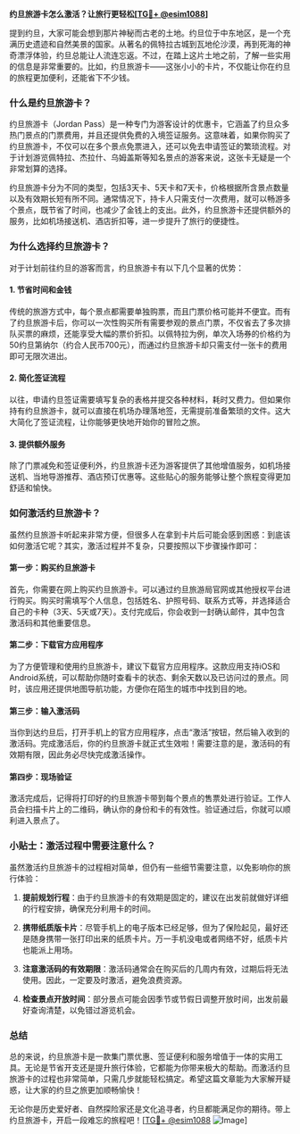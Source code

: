 **约旦旅游卡怎么激活？让旅行更轻松[[TG💪+ @esim1088](https://t.me/s/esim1088)]**

提到约旦，大家可能会想到那片神秘而古老的土地。约旦位于中东地区，是一个充满历史遗迹和自然美景的国家。从著名的佩特拉古城到瓦地伦沙漠，再到死海的神奇漂浮体验，约旦总能让人流连忘返。不过，在踏上这片土地之前，了解一些实用的信息是非常重要的。比如，约旦旅游卡——这张小小的卡片，不仅能让你在约旦的旅程更加便利，还能省下不少钱。

### **什么是约旦旅游卡？**

约旦旅游卡（Jordan Pass）是一种专门为游客设计的优惠卡，它涵盖了约旦众多热门景点的门票费用，并且还提供免费的入境签证服务。这意味着，如果你购买了约旦旅游卡，不仅可以在多个景点免票进入，还可以免去申请签证的繁琐流程。对于计划游览佩特拉、杰拉什、乌姆盖斯等知名景点的游客来说，这张卡无疑是一个非常划算的选择。

约旦旅游卡分为不同的类型，包括3天卡、5天卡和7天卡，价格根据所含景点数量以及有效期长短有所不同。通常情况下，持卡人只需支付一次费用，就可以畅游多个景点，既节省了时间，也减少了金钱上的支出。此外，约旦旅游卡还提供额外的服务，比如机场接送机、酒店折扣等，进一步提升了旅行的便捷性。

### **为什么选择约旦旅游卡？**

对于计划前往约旦的游客而言，约旦旅游卡有以下几个显著的优势：

#### **1. 节省时间和金钱**
传统的旅游方式中，每个景点都需要单独购票，而且门票价格可能并不便宜。而有了约旦旅游卡后，你可以一次性购买所有需要参观的景点门票，不仅省去了多次排队买票的麻烦，还能享受大幅的票价折扣。以佩特拉为例，单次入场券的价格约为50约旦第纳尔（约合人民币700元），而通过约旦旅游卡却只需支付一张卡的费用即可无限次进出。

#### **2. 简化签证流程**
以往，申请约旦签证需要填写复杂的表格并提交各种材料，耗时又费力。但如果你持有约旦旅游卡，就可以直接在机场办理落地签，无需提前准备繁琐的文件。这大大简化了签证流程，让你能够更快地开始你的冒险之旅。

#### **3. 提供额外服务**
除了门票减免和签证便利外，约旦旅游卡还为游客提供了其他增值服务，如机场接送机、当地导游推荐、酒店预订优惠等。这些贴心的服务能够让整个旅程变得更加舒适和愉快。

### **如何激活约旦旅游卡？**

虽然约旦旅游卡听起来非常方便，但很多人在拿到卡片后可能会感到困惑：到底该如何激活它呢？其实，激活过程并不复杂，只要按照以下步骤操作即可：

#### **第一步：购买约旦旅游卡**
首先，你需要在网上购买约旦旅游卡。可以通过约旦旅游局官网或其他授权平台进行购买。购买时需填写个人信息，包括姓名、护照号码、联系方式等，并选择适合自己的卡种（3天、5天或7天）。支付完成后，你会收到一封确认邮件，其中包含激活码和其他重要信息。

#### **第二步：下载官方应用程序**
为了方便管理和使用约旦旅游卡，建议下载官方应用程序。这款应用支持iOS和Android系统，可以帮助你随时查看卡的状态、剩余天数以及已访问过的景点。同时，该应用还提供地图导航功能，方便你在陌生的城市中找到目的地。

#### **第三步：输入激活码**
当你到达约旦后，打开手机上的官方应用程序，点击“激活”按钮，然后输入收到的激活码。完成激活后，你的约旦旅游卡就正式生效啦！需要注意的是，激活码的有效期有限，因此务必尽快完成激活操作。

#### **第四步：现场验证**
激活完成后，记得将打印好的约旦旅游卡带到每个景点的售票处进行验证。工作人员会扫描卡片上的二维码，确认你的身份和卡的有效性。验证通过后，你就可以顺利进入景点了。

### **小贴士：激活过程中需要注意什么？**

虽然激活约旦旅游卡的过程相对简单，但仍有一些细节需要注意，以免影响你的旅行体验：

1. **提前规划行程**：由于约旦旅游卡的有效期是固定的，建议在出发前就做好详细的行程安排，确保充分利用卡的时间。
   
2. **携带纸质版卡片**：尽管手机上的电子版本已经足够，但为了保险起见，最好还是随身携带一张打印出来的纸质卡片。万一手机没电或者网络不好，纸质卡片也能派上用场。

3. **注意激活码的有效期限**：激活码通常会在购买后的几周内有效，过期后将无法使用。因此，一定要及时激活，避免浪费资源。

4. **检查景点开放时间**：部分景点可能会因季节或节假日调整开放时间，出发前最好查询清楚，以免错过游览机会。

### **总结**

总的来说，约旦旅游卡是一款集门票优惠、签证便利和服务增值于一体的实用工具。无论是节省开支还是提升旅行体验，它都能为你带来极大的帮助。而激活约旦旅游卡的过程也非常简单，只需几步就能轻松搞定。希望这篇文章能为大家解开疑惑，让大家的约旦之旅更加顺畅愉快！

无论你是历史爱好者、自然探险家还是文化追寻者，约旦都能满足你的期待。带上约旦旅游卡，开启一段难忘的旅程吧！[[TG💪+ @esim1088](https://t.me/s/esim1088) ![Image](https://i.postimg.cc/4NQfJmqS/Snipaste-2025-05-13-00-14-12.png)]